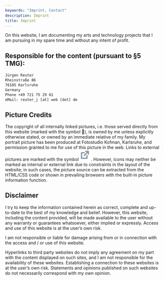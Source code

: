 ```yaml
---
keywords: "Imprint, Contact"
description: Imprint
title: Imprint
---
```


On this website, I am documenting my arts and technology projects that
I am pursuing in my spare time and without any intent of profit.

## Responsible for the content (pursuant to §5 TMG):

    Jürgen Reuter
    Rheinstraße 86
    76185 Karlsruhe
    Germany
    Phone +49 721 75 29 61
    eMail: reuter_j [at] web [dot] de

## Picture Credits

The copyright of all internally linked pictures, i.e. those served
directly from this website (marked with the symbol 🔗), is owned by me
unless explicitly otherwise stated, or owned by an immediate relative
of my family.  My portrait picture has been produced at Fotostudio
Kofman, Karlsruhe, and permission granted to me for use of this
picture in the web.  Links to external pictures are marked with the
symbol <img src="../images/external-link.svg" />.  However, icons may
neither be marked as internal or external link due to constraints in
the layout of the website; in such cases, the picture source can be
extracted from the HTML/CSS code or shown in prevailing browsers with
the built-in picture information function.

## Disclaimer

I try to keep the information contained herein as correct, complete
and up-to-date to the best of my knowledge and belief.  However, this
website, including the content provided, will be made available to the
user without any warranty or guarantees whatsoever, either implied or
expressly.  Access and use of this website is at the user’s own risk.

I am not responsible or liable for damage arising from or in
connection with the access and / or use of this website.

Hyperlinks to third party websites do not imply any agreement on my
part with the content displayed on such sites, and I am not
responsible for the availability of these websites.  Establishing a
connection to these websites is at the user’s own risk.  Statements
and opinions published on such websites do not necessarily correspond
with my own opinion.
